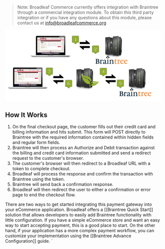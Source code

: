 > Note: Broadleaf Commerce currently offers integration with Braintree through a commercial integration module. To obtain this third party integration or if you have any questions about this module, please contact us at info@broadleafcommerce.org

![Braintree Diagram](images/payment-braintree-diagram.png)

## How It Works
1. On the final checkout page, the customer fills out their credit card and billing information and hits submit. This form will POST directly to Braintree with the required information contained within hidden fields and regular form fields.
2. Braintree will then process an Authorize and Debit transaction against the billing and credit card information submitted and send a redirect request to the customer's browser.
3. The customer's browser will then redirect to a Broadleaf URL with a token to complete checkout.
4. Broadleaf will process the response and confirm the transaction with Braintree using the token.
5. Braintree will send back a confirmation response.
6. Broadleaf will then redirect the user to either a confirmation or error page to end the checkout flow. 

There are two ways to get started integrating this payment gateway into your eCommerce application.
Broadleaf offers a [[Braintree Quick Start]] solution that allows developers to easily add Braintree functionality
with little configuration. If you have a simple eCommerce store and want an easy way to start accepting payment, this is a good place to start.
On the other hand, if your application has a more complex payment workflow, you can customize your implementation using the [[Braintree Advance Configuration]] guide.
`